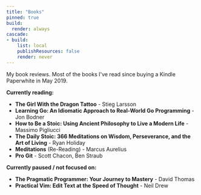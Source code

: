 ```yaml
---
title: "Books"
pinned: true
build:
  render: always
cascade:
- build:
    list: local
    publishResources: false
    render: never
---
```


My book reviews. Most of the books I've read since buying a Kindle Paperwhite in May 2019. 

**Currently reading:**
- **The Girl With the Dragon Tattoo** - Stieg Larsson
- **Learning Go: An Idiomatic Approach to Real-World Go Programming** - Jon Bodner
- **How to Be a Stoic: Using Ancient Philosophy to Live a Modern Life** - Massimo Pigliucci
- **The Daily Stoic: 366 Meditations on Wisdom, Perseverance, and the Art of Living** - Ryan Holiday
- **Meditations** (Re-Reading) - Marcus Aurelius
- **Pro Git** - Scott Chacon, Ben Straub

**Currently paused / not focused on:**
- **The Pragmatic Programmer: Your Journey to Mastery** - David Thomas
- **Practical Vim: Edit Text at the Speed of Thought** - Neil Drew
